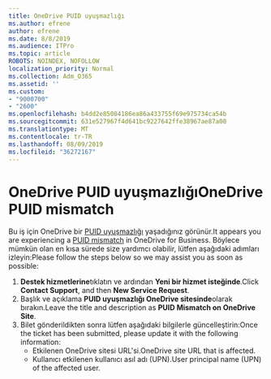 ```yaml
---
title: OneDrive PUID uyuşmazlığı
ms.author: efrene
author: efrene
ms.date: 8/8/2019
ms.audience: ITPro
ms.topic: article
ROBOTS: NOINDEX, NOFOLLOW
localization_priority: Normal
ms.collection: Adm_O365
ms.assetid: ''
ms.custom:
- "9000700"
- "2600"
ms.openlocfilehash: b4dd2e85084186ea86a433755f69e975734ca54b
ms.sourcegitcommit: 631e527967f4d641bc9227642ffe38967ae87a00
ms.translationtype: MT
ms.contentlocale: tr-TR
ms.lasthandoff: 08/09/2019
ms.locfileid: "36272167"
---
```

# <a name="onedrive-puid-mismatch"></a><span data-ttu-id="0b27f-102">OneDrive PUID uyuşmazlığı</span><span class="sxs-lookup"><span data-stu-id="0b27f-102">OneDrive PUID mismatch</span></span>
<span data-ttu-id="0b27f-103">Bu iş için OneDrive bir [PUID uyuşmazlığı](https://docs.microsoft.com/sharepoint/support/administration/access-denied-or-need-permission-error-sharepoint-online-or-onedrive-for-business#when-accessing-a-onedrive-site) yaşadığınız görünür.</span><span class="sxs-lookup"><span data-stu-id="0b27f-103">It appears you are experiencing a [PUID mismatch](https://docs.microsoft.com/sharepoint/support/administration/access-denied-or-need-permission-error-sharepoint-online-or-onedrive-for-business#when-accessing-a-onedrive-site) in OneDrive for Business.</span></span> <span data-ttu-id="0b27f-104">Böylece mümkün olan en kısa sürede size yardımcı olabilir, lütfen aşağıdaki adımları izleyin:</span><span class="sxs-lookup"><span data-stu-id="0b27f-104">Please follow the steps below so we may assist you as soon as possible:</span></span>

1. <span data-ttu-id="0b27f-105">**Destek hizmetlerine**tıklatın ve ardından **Yeni bir hizmet isteğinde**.</span><span class="sxs-lookup"><span data-stu-id="0b27f-105">Click **Contact Support**, and then **New Service Request**.</span></span>
2. <span data-ttu-id="0b27f-106">Başlık ve açıklama **PUID uyuşmazlığı OneDrive sitesinde**olarak bırakın.</span><span class="sxs-lookup"><span data-stu-id="0b27f-106">Leave the title and description as **PUID Mismatch on OneDrive Site**.</span></span>
3. <span data-ttu-id="0b27f-107">Bilet gönderildikten sonra lütfen aşağıdaki bilgilerle güncelleştirin:</span><span class="sxs-lookup"><span data-stu-id="0b27f-107">Once the ticket has been submitted, please update it with the following information:</span></span>
    - <span data-ttu-id="0b27f-108">Etkilenen OneDrive sitesi URL'si.</span><span class="sxs-lookup"><span data-stu-id="0b27f-108">OneDrive site URL that is affected.</span></span>
    - <span data-ttu-id="0b27f-109">Kullanıcı etkilenen kullanıcı asıl adı (UPN).</span><span class="sxs-lookup"><span data-stu-id="0b27f-109">User principal name (UPN) of the affected user.</span></span>



